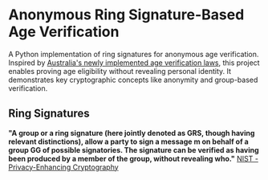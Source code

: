 # Anonymous Ring Signature-Based Age Verification

A Python implementation of ring signatures for anonymous age verification. Inspired by [Australia's newly implemented age verification laws](https://www.aph.gov.au/Parliamentary_Business/Bills_Legislation/bd/bd2425/25bd39), this project enables proving age eligibility without revealing personal identity. It demonstrates key cryptographic concepts like anonymity and group-based verification.


## Ring Signatures
**"A group or a ring signature (here jointly denoted as GRS, though having relevant distinctions), allow a party to sign a message m on behalf of a group GG of possible signatories. The signature can be verified as having been produced by a member of the group, without revealing who."** [NIST - Privacy-Enhancing Cryptography](https://csrc.nist.gov/projects/pec/pec-tools)